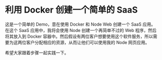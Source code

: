# 利用 Docker 创建一个简单的 SaaS

这是一个简单的 Demo，意在使用 Docker 和 Node Web 创建一个 SaaS 应用。在这个 SaaS 应用中，我将会使用 Node 创建一个再简单不过的 Web 程序，然后将其放入到 Docker 容器中。然后假设有两位客户想要使用这个软件服务，所以需要为这两位客户分配相应的资源，从而让他们可以使用我的 Node 网页应用。

希望大家跟着步骤一起实践一下。
